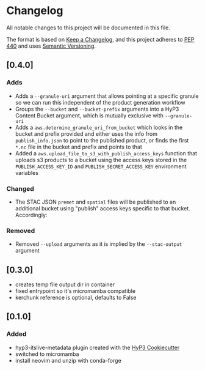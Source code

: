 # Changelog

All notable changes to this project will be documented in this file.

The format is based on [Keep a Changelog](https://keepachangelog.com/en/1.0.0/),
and this project adheres to [PEP 440](https://www.python.org/dev/peps/pep-0440/)
and uses [Semantic Versioning](https://semver.org/spec/v2.0.0.html).


## [0.4.0]

### Adds
* Adds a `--granule-uri` argument that allows pointing at a specific granule so we can run this independent of the product generation workflow
* Groups the `--bucket` and `--bucket-prefix` arguments into a HyP3 Content Bucket argument, which is mutually exclusive with `--granule-uri`
* Adds a `aws.determine_granule_uri_from_bucket` which looks in the bucket and prefix provided and either uses the info from `publish_info.json` to point to the published product, or finds the first `*.nc` file in the bucket and prefix and points to that
* Added a `aws.upload_file_to_s3_with_publish_access_keys` function that uploads s3 products to a bucket using the access keys stored in the `PUBLISH_ACCESS_KEY_ID` and `PUBLISH_SECRET_ACCESS_KEY` environment variables


### Changed
* The STAC JSON `premet` and `spatial` files will be published to an additional bucket using "publish" access keys specific to that bucket. Accordingly:

### Removed
*  Removed `--upload` arguments as it is implied by the `--stac-output` argument



## [0.3.0]
- creates temp file output dir in container 
- fixed entrypoint so it's micromamba compatible
- kerchunk reference is optional, defaults to False

## [0.1.0]

### Added
- hyp3-itslive-metadata plugin created with the [HyP3 Cookiecutter](https://github.com/ASFHyP3/hyp3-cookiecutter)
- switched to micromamba
- install neovim and unzip with conda-forge

